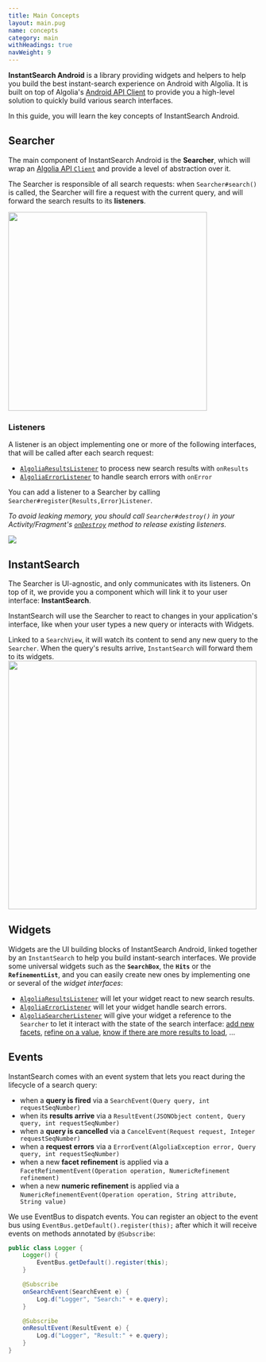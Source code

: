 ```yaml
---
title: Main Concepts
layout: main.pug
name: concepts
category: main
withHeadings: true
navWeight: 9
---
```


**InstantSearch Android** is a library providing widgets and helpers to help you build the best instant-search experience on Android with Algolia.
It is built on top of Algolia's [Android API Client](https://github.com/algolia/algoliasearch-client-android) to provide you a high-level solution to quickly build various search interfaces.


In this guide, you will learn the key concepts of InstantSearch Android.


## Searcher

The main component of InstantSearch Android is the **Searcher**, which will wrap an [Algolia API `Client`](https://github.com/algolia/algoliasearch-client-android/blob/master/algoliasearch/src/main/java/com/algolia/search/saas/Client.java) and provide a level of abstraction over it.

The Searcher is responsible of all search requests: when `Searcher#search()` is called, the Searcher will fire a request with the current query, and will forward the search results to its **listeners**.

<img src="assets/img/diagram_searcher.png" align="center" height="400px"/>

### Listeners
A listener is an object implementing one or more of the following interfaces, that will be called after each search request:

- [`AlgoliaResultsListener`][algoliaresultslistener] to process new search results with `onResults`
- [`AlgoliaErrorListener`][algoliaerrorlistener] to handle search errors with `onError`

You can add a listener to a Searcher by calling `Searcher#register{Results,Error}Listener`.

_To avoid leaking memory, you should call `Searcher#destroy()` in your Activity/Fragment's [`onDestroy`](https://developer.android.com/guide/components/activities/activity-lifecycle.html#ondestroy) method to release existing listeners._

<img src="assets/img/diagram_listeners.png" align="center" />

## InstantSearch

The Searcher is UI-agnostic, and only communicates with its listeners. On top of it, we provide you a component which will link it to your user interface: **InstantSearch**.

InstantSearch will use the Searcher to react to changes in your application's interface, like when your user types a new query or interacts with Widgets.

Linked to a `SearchView`, it will watch its content to send any new query to the `Searcher`. When the query's results arrive, `InstantSearch` will forward them to its widgets.
<img src="assets/img/diagram_instantsearch.png" align="center" height="500px"/>

## Widgets

Widgets are the UI building blocks of InstantSearch Android, linked together by an `InstantSearch` to help you build instant-search interfaces. We provide some universal widgets such as the **`SearchBox`**, the **`Hits`** or the **`RefinementList`**, and you can easily create new ones by implementing one or several of the *widget interfaces*:

- [`AlgoliaResultsListener`][algoliaresultslistener] will let your widget react to new search results.
- [`AlgoliaErrorListener`][algoliaerrorlistener] will let your widget handle search errors.
- [`AlgoliaSearcherListener`][algoliasearcherlistener] will give your widget a reference to the `Searcher` to let it interact with the state of the search interface: [add new facets][addfacet], [refine on a value][addfacetrefinement], [know if there are more results to load][hasmorehits], ...

## Events

InstantSearch comes with an event system that lets you react during the lifecycle of a search query:
- when a **query is fired** via a `SearchEvent(Query query, int requestSeqNumber)`
- when its **results arrive** via a `ResultEvent(JSONObject content, Query query, int requestSeqNumber)`
- when a **query is cancelled** via a `CancelEvent(Request request, Integer requestSeqNumber)`
- when a **request errors** via a `ErrorEvent(AlgoliaException error, Query query, int requestSeqNumber)`
- when a new **facet refinement** is applied via a `FacetRefinementEvent(Operation operation, NumericRefinement refinement)`
- when a new **numeric refinement** is applied via a `NumericRefinementEvent(Operation operation, String attribute, String value)`

We use EventBus to dispatch events. You can register an object to the event bus using `EventBus.getDefault().register(this);` after which it will receive events on methods annotated by `@Subscribe`:

```java
public class Logger {
    Logger() {
        EventBus.getDefault().register(this);
    }

    @Subscribe
    onSearchEvent(SearchEvent e) {
        Log.d("Logger", "Search:" + e.query);
    }

    @Subscribe
    onResultEvent(ResultEvent e) {
        Log.d("Logger", "Result:" + e.query);
    }
}
```

[algoliaresultslistener]: javadoc/com/algolia/instantsearch/model/AlgoliaResultsListener.html
[algoliaerrorlistener]: javadoc/com/algolia/instantsearch/model/AlgoliaErrorListener.html
[algoliasearcherlistener]: javadoc/com/algolia/instantsearch/model/AlgoliaErrorListener.html

[addfacet]: javadoc/com/algolia/instantsearch/helpers/Searcher.html#addFacet-java.lang.String...-
[addfacetrefinement]: javadoc/com/algolia/instantsearch/helpers/Searcher.html#addFacetRefinement-java.lang.String-java.lang.String-
[hasmorehits]: javadoc/com/algolia/instantsearch/helpers/Searcher.html#hasMoreHits--
